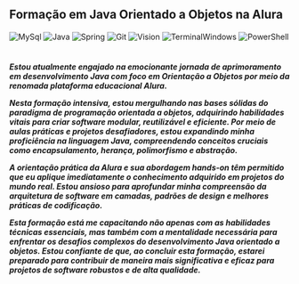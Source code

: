 ## Formação em Java Orientado a Objetos na Alura
<div style="sisplay: inline_block">
    <img align="center" alt="MySql" src="https://img.shields.io/badge/MySQL-005C84?style=for-the-badge&logo=mysql&logoColor=white" />
    <img align="center" alt="Java" src="https://img.shields.io/badge/Java-ED8B00?style=for-the-badge&logo=openjdk&logoColor=white" />
    <img align="center" alt="Spring" src="https://img.shields.io/badge/Spring-6DB33F?style=for-the-badge&logo=spring&logoColor=white" />
    <img align="center" alt="Git" src="https://img.shields.io/badge/GIT-E44C30?style=for-the-badge&logo=git&logoColor=white" />
    <img align="center" alt="Vision" src="https://img.shields.io/badge/Microsoft_Visio-3955A3?style=for-the-badgee&logo=microsoft-visio&logoColor=white" />
    <img align="center" alt="TerminalWindows" src="https://img.shields.io/badge/windows%20terminal-4D4D4D?style=for-the-badge&logo=windows%20terminal&logoColor=white" />
    <img align="center" alt="PowerShell" src="https://img.shields.io/badge/Powershell-2CA5E0?style=for-the-badge&logo=powershell&logoColor=white" />
</div><br/>

<h5>
Estou atualmente engajado na emocionante jornada de aprimoramento em desenvolvimento Java com foco em Orientação a Objetos por meio da renomada plataforma educacional Alura.

Nesta formação intensiva, estou mergulhando nas bases sólidas do paradigma de programação orientada a objetos, adquirindo habilidades vitais para criar software modular, reutilizável e eficiente. Por meio de aulas práticas e projetos desafiadores, estou expandindo minha proficiência na linguagem Java, compreendendo conceitos cruciais como encapsulamento, herança, polimorfismo e abstração.

A orientação prática da Alura e sua abordagem hands-on têm permitido que eu aplique imediatamente o conhecimento adquirido em projetos do mundo real. Estou ansioso para aprofundar minha compreensão da arquitetura de software em camadas, padrões de design e melhores práticas de codificação.

Esta formação está me capacitando não apenas com as habilidades técnicas essenciais, mas também com a mentalidade necessária para enfrentar os desafios complexos do desenvolvimento Java orientado a objetos. Estou confiante de que, ao concluir esta formação, estarei preparado para contribuir de maneira mais significativa e eficaz para projetos de software robustos e de alta qualidade.
</h5>

